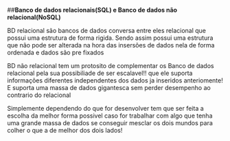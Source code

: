 ##**Banco de dados relacionais(SQL) e Banco de dados não relacional(NoSQL)**

BD relacional são bancos de dados conversa entre eles relacional que possui uma estrutura de forma rigida.
Sendo assim possui uma estrutura que não pode ser alterada na hora das insersões de dados nela de forma ordenada 
e dados são pre fixados

BD não relacional tem um protosito de complementar os Banco de dados relacional pela sua possibiliade de ser escalavel!! 
que ele suporta informações diferentes independentes dos dados ja inseridos anteriomente! E suporta uma massa de dados 
gigantesca sem perder desempenho ao contrario do relacional

Simplemente dependendo do que for desenvolver tem que ser feita a escolha da melhor forma possivel caso for trabalhar com algo que
tenha uma grande massa de dados se conseguir mesclar os dois mundos para colher o que a de melhor dos dois lados!
